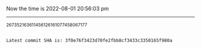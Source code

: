 Now the time is 2022-08-01 20:56:03 pm

---

<small>267352163611456126161077458067177</small>

```txt

Latest commit SHA is: 3f0e76f3423d70fe2fbb8cf3433c3350165f980a
```
